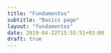 ```yaml
---
title: "Fundamentos"
subtitle: "Basics page"
layout: "fundamentos"
date: 2019-04-22T15:55:51+03:00
draft: true
---
```

